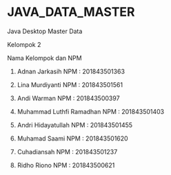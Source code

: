 # JAVA_DATA_MASTER
Java Desktop Master Data

Kelompok 2

Nama Kelompok dan NPM
1. Adnan Jarkasih 
NPM : 201843501363

2. Lina Murdiyanti 
NPM : 201843501561

3. Andi Warman 
NPM : 201843500397

4. Muhammad Luthfi Ramadhan 
NPM : 201843501403

5. Andri Hidayatullah 
NPM : 201843501455

6. Muhamad Saami 
NPM : 201843501620

7. Cuhadiansah 
NPM : 201843501237

8. Ridho Riono 
NPM : 201843500621


